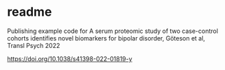 # readme

Publishing example code for A serum proteomic study of two case-control cohorts identifies novel biomarkers for bipolar disorder, Göteson et al, Transl Psych 2022

https://doi.org/10.1038/s41398-022-01819-y
